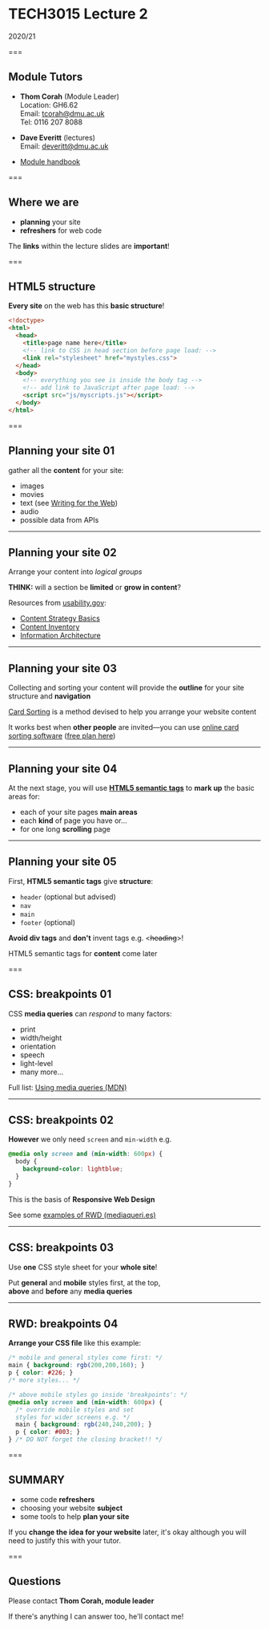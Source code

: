 # TECH3015 Lecture 2

2020/21

===

## Module Tutors

- **Thom Corah** (Module Leader)  
Location: GH6.62  
Email: tcorah@dmu.ac.uk  
Tel: 0116 207 8088

- **Dave Everitt** (lectures)  
Email: deveritt@dmu.ac.uk

- [Module handbook](https://tech3015.github.io/lectures/module-handbook.html)

===

## Where we are

- **planning** your site
- **refreshers** for web code 

The **links** within the lecture slides are **important**!

===

## HTML5 structure

**Every site** on the web has this **basic structure**!

```html
<!doctype>
<html>
  <head>
    <title>page name here</title>
    <!-- link to CSS in head section before page load: -->
    <link rel="stylesheet" href="mystyles.css">
  </head>
  <body>
    <!-- everything you see is inside the body tag -->
    <!-- add link to JavaScript after page load: -->
    <script src="js/myscripts.js"></script>
  </body>
</html>
```

===

## Planning your site 01

gather all the **content** for your site:

- images
- movies
- text (see [Writing for the Web](https://www.usability.gov/how-to-and-tools/methods/writing-for-the-web.html))
- audio
- possible data from APIs

---

## Planning your site 02

Arrange your content into *logical groups*

**THINK:** will a section be **limited** or **grow in content**?

Resources from [usability.gov](https://www.usability.gov/):

- [Content Strategy Basics](https://www.usability.gov/what-and-why/content-strategy.html)
- [Content Inventory](https://www.usability.gov/how-to-and-tools/methods/content-inventory.html)
- [Information Architecture](https://www.usability.gov/what-and-why/information-architecture.html)

---

## Planning your site 03

Collecting and sorting your content will provide the **outline** for your site structure and **navigation**

[Card Sorting](https://www.usability.gov/how-to-and-tools/methods/card-sorting.html "introducing card sorting from usability.gov") is a method devised to help you arrange your website content

It works best when **other people** are invited—you can use [online card sorting software](https://www.optimalworkshop.com/optimalsort) ([free plan here](https://www.optimalworkshop.com/register))

---

## Planning your site 04

At the next stage, you will use **[HTML5 semantic tags](https://www.w3schools.com/html/html5_semantic_elements.asp)** to **mark up** the basic areas for:

- each of your site pages **main areas**
- each **kind** of page you have or...
- for one long **scrolling** page

---

## Planning your site 05

First, **HTML5 semantic tags** give **structure**:

- `header` (optional but advised)
- `nav`
- `main`
- `footer` (optional)

**Avoid div tags** and **don't** invent tags e.g. &lt;~~heading~~&gt;!

HTML5 semantic tags for **content** come later

===

## CSS: breakpoints 01

CSS **media queries** can *respond* to many factors:

- print
- width/height
- orientation
- speech
- light-level
- many more...

Full list: [Using media queries (MDN)](https://developer.mozilla.org/en-US/docs/Web/CSS/Media_Queries/Using_media_queries)

---

## CSS: breakpoints 02

**However** we only need `screen` and `min-width` e.g.

```css
@media only screen and (min-width: 600px) {
  body {
    background-color: lightblue;
  }
}
```

This is the basis of **Responsive Web Design**

See some [examples of RWD (mediaqueri.es)](https://mediaqueri.es/)

---

## CSS: breakpoints 03

Use **one** CSS style sheet for your **whole site**!

Put **general** and **mobile** styles first, at the top,  
**above** and **before** any **media queries**

---

## RWD: breakpoints 04

**Arrange your CSS file** like this example:

```css
/* mobile and general styles come first: */
main { background: rgb(200,200,160); }
p { color: #226; }
/* more styles... */

/* above mobile styles go inside 'breakpoints': */
@media only screen and (min-width: 600px) {
  /* override mobile styles and set
  styles for wider screens e.g. */
  main { background: rgb(240,240,200); }
  p { color: #003; }
} /* DO NOT forget the closing bracket!! */
```

===

## SUMMARY

- some code **refreshers**
- choosing your website **subject**
- some tools to help **plan your site**

If you **change the idea for your website** later, it's okay although you will need to justify this with your tutor.

===

## Questions

Please contact **Thom Corah, module leader**

If there's anything I can answer too, he'll contact me!
